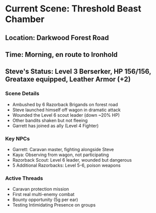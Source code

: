 # Current Scene: Threshold Beast Chamber

## Location: Darkwood Forest Road
## Time: Morning, en route to Ironhold
## Steve's Status: Level 3 Berserker, HP 156/156, Greataxe equipped, Leather Armor (+2)

### Scene Details
- Ambushed by 6 Razorback Brigands on forest road
- Steve launched himself off wagon in dramatic attack
- Wounded the Level 6 scout leader (down ~20% HP)
- Other bandits shaken but not fleeing
- Garrett has joined as ally (Level 4 Fighter)

### Key NPCs
- Garrett: Caravan master, fighting alongside Steve
- Kaya: Observing from wagon, not participating
- Razorback Scout: Level 6 leader, wounded but dangerous
- 5 Additional Razorbacks: Level 5-6, poison weapons

### Active Threads
- Caravan protection mission
- First real multi-enemy combat
- Bounty opportunity (5g per ear)
- Testing Intimidating Presence on groups